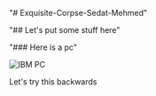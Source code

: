 "# Exquisite-Corpse-Sedat-Mehmed" 

"## Let's put some stuff here"

"### Here is a pc"

![IBM PC](https://upload.wikimedia.org/wikipedia/commons/thumb/6/6a/Ibm_px_xt_color.jpg/1024px-Ibm_px_xt_color.jpg)


Let's try this backwards

